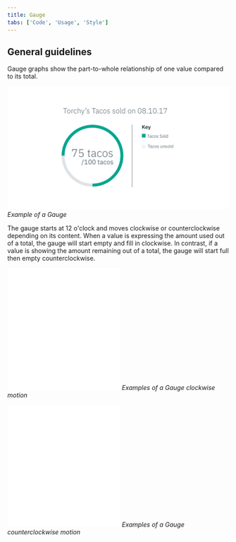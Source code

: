 ```yaml
---
title: Gauge
tabs: ['Code', 'Usage', 'Style']
---
```


## General guidelines

Gauge graphs show the part-to-whole relationship of one value compared to its
total.

![Example of a Gauge](images/usage-circle-gauge.png) _Example of a Gauge_

The gauge starts at 12 o'clock and moves clockwise or counterclockwise depending
on its content. When a value is expressing the amount used out of a total, the
gauge will start empty and fill in clockwise. In contrast, if a value is showing
the amount remaining out of a total, the gauge will start full then empty
counterclockwise.

![Example of a Gauge](images/usage-gauge-1.gif) _Examples of a Gauge clockwise
motion_

![Example of a Gauge](images/usage-gauge-2.gif) _Examples of a Gauge
counterclockwise motion_
